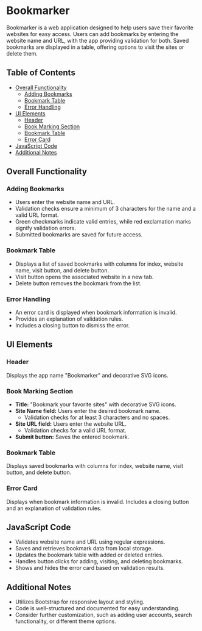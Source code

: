 # Bookmarker

Bookmarker is a web application designed to help users save their favorite websites for easy access. Users can add bookmarks by entering the website name and URL, with the app providing validation for both. Saved bookmarks are displayed in a table, offering options to visit the sites or delete them.

## Table of Contents

- [Overall Functionality](#overall-functionality)
  - [Adding Bookmarks](#adding-bookmarks)
  - [Bookmark Table](#bookmark-table)
  - [Error Handling](#error-handling)
- [UI Elements](#ui-elements)
  - [Header](#header)
  - [Book Marking Section](#book-marking-section)
  - [Bookmark Table](#bookmark-table-1)
  - [Error Card](#error-card)
- [JavaScript Code](#javascript-code)
- [Additional Notes](#additional-notes)

## Overall Functionality

### Adding Bookmarks

- Users enter the website name and URL.
- Validation checks ensure a minimum of 3 characters for the name and a valid URL format.
- Green checkmarks indicate valid entries, while red exclamation marks signify validation errors.
- Submitted bookmarks are saved for future access.

### Bookmark Table

- Displays a list of saved bookmarks with columns for index, website name, visit button, and delete button.
- Visit button opens the associated website in a new tab.
- Delete button removes the bookmark from the list.

### Error Handling

- An error card is displayed when bookmark information is invalid.
- Provides an explanation of validation rules.
- Includes a closing button to dismiss the error.

## UI Elements

### Header

Displays the app name "Bookmarker" and decorative SVG icons.

### Book Marking Section

- **Title:** "Bookmark your favorite sites" with decorative SVG icons.
- **Site Name field:** Users enter the desired bookmark name.
  - Validation checks for at least 3 characters and no spaces.
- **Site URL field:** Users enter the website URL.
  - Validation checks for a valid URL format.
- **Submit button:** Saves the entered bookmark.

### Bookmark Table

Displays saved bookmarks with columns for index, website name, visit button, and delete button.

### Error Card

Displays when bookmark information is invalid.
Includes a closing button and an explanation of validation rules.

## JavaScript Code

- Validates website name and URL using regular expressions.
- Saves and retrieves bookmark data from local storage.
- Updates the bookmark table with added or deleted entries.
- Handles button clicks for adding, visiting, and deleting bookmarks.
- Shows and hides the error card based on validation results.

## Additional Notes

- Utilizes Bootstrap for responsive layout and styling.
- Code is well-structured and documented for easy understanding.
- Consider further customization, such as adding user accounts, search functionality, or different theme options.
